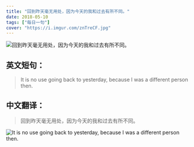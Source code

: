 ```yaml
---
title: "回到昨天毫无用处，因为今天的我和过去有所不同。"
date: 2018-05-10
tags: ["每日一句"]
cover: "https://i.imgur.com/znTreCF.jpg"
---
```


![回到昨天毫无用处，因为今天的我和过去有所不同。](https://i.imgur.com/fQctElc.jpg)

## 英文短句：
> It is no use going back to yesterday, because I was a different person then.

<!--more-->

## 中文翻译：
> 回到昨天毫无用处，因为今天的我和过去有所不同。

![It is no use going back to yesterday, because I was a different person then.](https://i.imgur.com/H4n5IW7.jpg)

